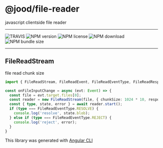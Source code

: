 # @jood/file-reader

javascript clientside file reader

---

![TRAVIS](https://travis-ci.org/molgga/jood-file-reader.svg?branch=master)
![NPM version](https://img.shields.io/npm/v/@jood/file-reader.svg)
![NPM license](https://img.shields.io/npm/l/@jood/file-reader)
![NPM download](https://img.shields.io/npm/dt/@jood/file-reader)
![NPM bundle size](https://img.shields.io/bundlephobia/min/@jood/file-reader)

---

## FileReadStream

file read chunk size

```typescript
import { FileReadStream, FileReadEvent, FileReadEventType, FileReadResponseType } from '@jood/file-reader';

const onFileInputChange = async (evt: Event) => {
  const file = evt.target.files[0];
  const reader = new FileReadStream(file, { chunkSize: 1024 * 10, responseType: FileReadResponseType.BLOB });
  const { type, state, error } = await reader.start();
  if (type === FileReadEventType.RESOLVE) {
    console.log('resolve', state.blob);
  } else if (type === FileReadEventType.REJECT) {
    console.log('reject', error);
  }
}
```

This library was generated with [Angular CLI](https://github.com/angular/angular-cli)
